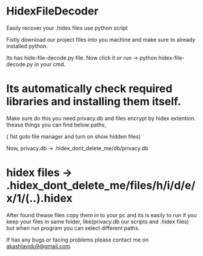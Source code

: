 # HidexFileDecoder
Easily recover your .hidex files use python script

Fistly download our project files into you machine and make sure to already installed python.

Its has hide-file-decode.py file. Now click it or run -> python hidex-file-decode.py in your cmd.

Its automatically check required libraries and installing them itself. 
======================================================================
Make sure do this you need privacy.db and files encrypt by hidex extention. thease things you can find below paths,

( fist goto file manager and turn on show hidden files)

Now, privacy.db -> .hidex_dont_delete_me/db/privacy.db

hidex files -> .hidex_dont_delete_me/files/h/i/d/e/x/1/(..).hidex
======================================================================                   
After found thease files copy them in to your pc and its is easily to run if you keep your files in same folder, like(privacy.db our scripts and .hidex files) but when run program you can select different paths.

If has any bugs or facing problems please contact me on akashlavidu9@gmail.com
